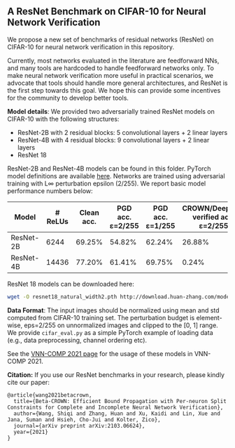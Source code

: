 A ResNet Benchmark on CIFAR-10 for Neural Network Verification
-----

We propose a new set of benchmarks of residual networks (ResNet) on CIFAR-10
for neural network verification in this repository.

Currently, most networks evaluated in the literature are feedforward NNs, and
many tools are hardcoded to handle feedforward networks only. To make neural
network verification more useful in practical scenarios, we advocate that tools
should handle more general architectures, and ResNet is the first step towards
this goal. We hope this can provide some incentives for the community to
develop better tools.

**Model details**: We provided two adversarially trained ResNet models on CIFAR-10 with the following structures:

- ResNet-2B with 2 residual blocks: 5 convolutional layers + 2 linear layers
- ResNet-4B with 4 residual blocks: 9 convolutional layers + 2 linear layers
- ResNet 18

ResNet-2B and ResNet-4B models can be found in this folder. PyTorch model
definitions are available [here](resnet.py). Networks are trained using
adversarial training with L∞ perturbation epsilon (2/255). We report basic
model performance numbers below:

| Model     | # ReLUs | Clean acc. | PGD acc. <br> ε=2/255 | PGD acc. <br> ε=1/255 | CROWN/DeepPoly <br> verified acc. <br> ε=2/255 | CROWN/DeepPoly <br> verified acc. <br> ε=1/255 |
|-----------|---------|------------|-----------------------|-----------------------|------------------------------------------------|------------------------------------------------|
| ResNet-2B | 6244    | 69.25%     | 54.82%                | 62.24%                | 26.88%                                         | 57.16%                                         |
| ResNet-4B | 14436   | 77.20%     | 61.41%                | 69.75%                | 0.24%                                          | 23.28%                                         |

ResNet 18 models can be downloaded here:

```bash
wget -O resnet18_natural_width2.pth http://download.huan-zhang.com/models/auto_lirpa/resnet18_natural.pth
```

**Data Format**: The input images should be normalized using mean and std
computed from CIFAR-10 training set. The perturbation budget is element-wise,
eps=2/255 on unnormalized images and clipped to the [0, 1] range. We provide
`cifar_eval.py` as a simple PyTorch example of loading data (e.g., data
preprocessing, channel ordering etc).

See the [VNN-COMP 2021
page](https://github.com/stanleybak/vnncomp2021/tree/main/benchmarks/cifar10_resnet)
for the usage of these models in VNN-COMP 2021.

**Citation:** If you use our ResNet benchmarks in your research, please kindly cite our paper:

```
@article{wang2021betacrown,
  title={Beta-CROWN: Efficient Bound Propagation with Per-neuron Split Constraints for Complete and Incomplete Neural Network Verification},
  author={Wang, Shiqi and Zhang, Huan and Xu, Kaidi and Lin, Xue and Jana, Suman and Hsieh, Cho-Jui and Kolter, Zico},
  journal={arXiv preprint arXiv:2103.06624},
  year={2021}
}
```
